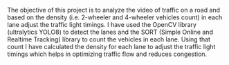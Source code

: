 The objective of this project is to analyze the video of traffic on a road and based on the density (i.e. 2-wheeler and 4-wheeler vehicles count) in each lane adjust the traffic light timings.
I have used the OpenCV library (ultralytics YOLO8) to detect the lanes and the SORT (Simple Online and Realtime Tracking) library to count the vehicles in each lane.
Using that count I have calculated the density for each lane to adjust the traffic light timings which helps in optimizing traffic flow and reduces congestion.
